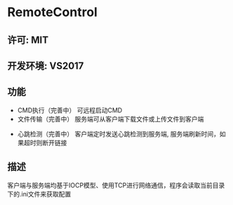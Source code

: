 # RemoteControl
## 许可: MIT
## 开发环境: VS2017
## 功能
- CMD执行（完善中）
可远程启动CMD
- 文件传输（完善中）
服务端可从客户端下载文件或上传文件到客户端
+ 心跳检测（完善中）
客户端定时发送心跳检测到服务端, 服务端刷新时间，如果超时则断开链接

## 描述
客户端与服务端均基于IOCP模型、使用TCP进行网络通信，程序会读取当前目录下的.ini文件来获取配置
